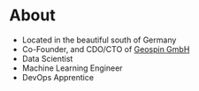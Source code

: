 # About

* Located in the beautiful south of Germany
* Co-Founder, and CDO/CTO of [Geospin GmbH](www.geospin.de)
* Data Scientist
* Machine Learning Engineer
* DevOps Apprentice
